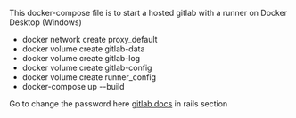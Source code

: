 This docker-compose file is to start a hosted gitlab with a runner on Docker Desktop (Windows)

- docker network create proxy_default
- docker volume create gitlab-data
- docker volume create gitlab-log
- docker volume create gitlab-config
- docker volume create runner_config
- docker-compose up --build

Go to change the password here [gitlab docs](https://docs.gitlab.com/ee/security/reset_user_password.html#reset-your-root-password) in rails section